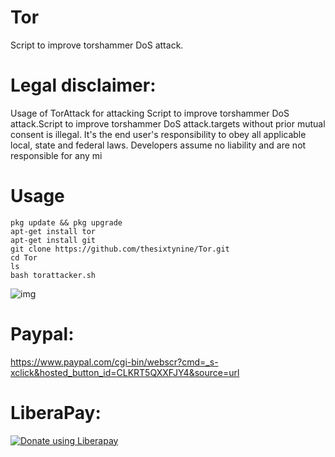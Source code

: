 # Tor
Script to improve torshammer DoS attack.
# Legal disclaimer:
Usage of TorAttack for attacking Script to improve torshammer DoS attack.Script to improve torshammer DoS attack.targets without prior mutual consent is illegal. It's the end user's responsibility to obey all applicable local, state and federal laws. Developers assume no liability and are not responsible for any mi
# Usage
```
pkg update && pkg upgrade
apt-get install tor
apt-get install git
git clone https://github.com/thesixtynine/Tor.git
cd Tor
ls
bash torattacker.sh
````
![img](https://user-images.githubusercontent.com/34893261/49876636-e894e400-fe0a-11e8-87c4-a0ef00736308.png)
# Paypal:
https://www.paypal.com/cgi-bin/webscr?cmd=_s-xclick&hosted_button_id=CLKRT5QXXFJY4&source=url
# LiberaPay:
<noscript><a href="https://liberapay.com/thesixtynine/donate"><img alt="Donate using Liberapay" src="https://liberapay.com/assets/widgets/donate.svg"></a></noscript>
  
